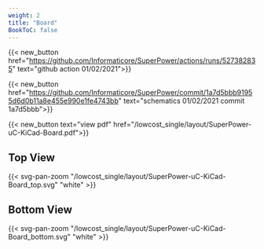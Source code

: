 ```yaml
---
weight: 2
title: "Board"
BookToC: false
---
```


{{< new_button href="https://github.com/Informaticore/SuperPower/actions/runs/527382835" text="github action 01/02/2021">}}

{{< new_button href="https://github.com/Informaticore/SuperPower/commit/1a7d5bbb91955d6d0b11a8e455e990e1fe4743bb" text="schematics 01/02/2021 commit 1a7d5bbb">}}

{{< new_button text="view pdf" href="/lowcost_single/layout/SuperPower-uC-KiCad-Board.pdf">}}

## Top View

{{< svg-pan-zoom "/lowcost_single/layout/SuperPower-uC-KiCad-Board_top.svg" "white" >}}

## Bottom View
{{< svg-pan-zoom "/lowcost_single/layout/SuperPower-uC-KiCad-Board_bottom.svg" "white" >}}


